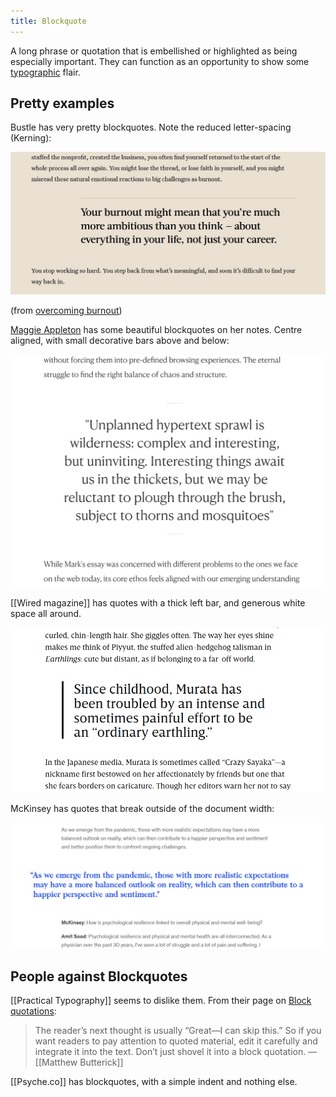 ```yaml
---
title: Blockquote
---
```


A long phrase or quotation that is embellished or highlighted as being especially important. They can function as an opportunity to show some [typographic](notes/typography) flair.

## Pretty examples

Bustle has very pretty blockquotes. Note the reduced letter-spacing (Kerning):

![](notes/images/Bustle%20blockquote.jpg)

(from [overcoming burnout](
https://www.bustle.com/wellness/overcoming-burnout-self-care))

[Maggie Appleton](notes/Maggie%20Appleton) has some beautiful blockquotes on her notes. Centre aligned, with small decorative bars above and below:

![](notes/images/Maggie%20Appleton%20blockquote.png)

[[Wired magazine]] has quotes with a thick left bar, and generous white space all around.

![](notes/images/Wired%20magazine%20blockquote.png)

McKinsey has quotes that break outside of the document width:

![](notes/images/McKinsey%20blockquote.jpg)

## People against Blockquotes

[[Practical Typography]] seems to dislike them. From their page on [Block quotations](https://practicaltypography.com/block-quotations.html):

> The reader’s next thought is usually “Great—I can skip this.” So if you want readers to pay attention to quoted material, edit it carefully and integrate it into the text. Don’t just shovel it into a block quotation.
> —[[Matthew Butterick]]

[[Psyche.co]] has blockquotes, with a simple indent and nothing else.
